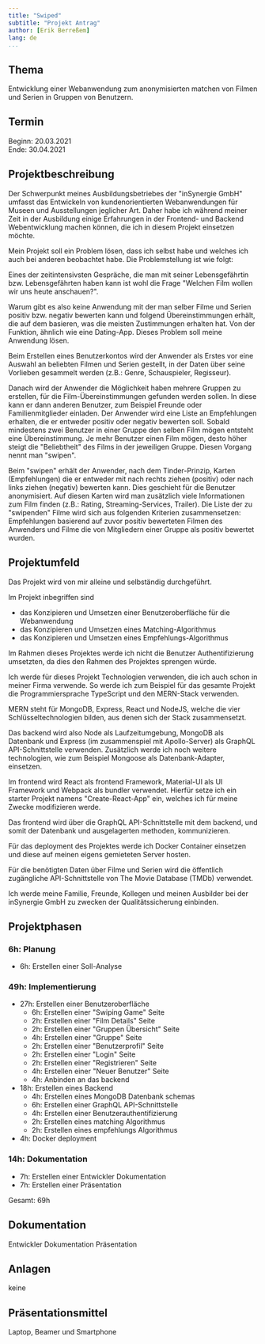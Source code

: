 ```yaml
---
title: "Swiped"
subtitle: "Projekt Antrag"
author: [Erik Berreßem]
lang: de
...
```


## Thema

Entwicklung einer Webanwendung zum anonymisierten matchen von Filmen und Serien in Gruppen von Benutzern.

## Termin

Beginn: 20.03.2021  
Ende: 30.04.2021

## Projektbeschreibung

Der Schwerpunkt meines Ausbildungsbetriebes der "inSynergie GmbH" umfasst das Entwickeln von kundenorientierten Webanwendungen für Museen und Ausstellungen jeglicher Art. Daher habe ich während meiner Zeit in der Ausbildung einige Erfahrungen in der Frontend- und Backend Webentwicklung machen können, die ich in diesem Projekt einsetzen möchte.

Mein Projekt soll ein Problem lösen, dass ich selbst habe und welches ich auch bei anderen beobachtet habe. Die Problemstellung ist wie folgt:

Eines der zeitintensivsten Gespräche, die man mit seiner Lebensgefährtin bzw. Lebensgefährten haben kann ist wohl die Frage "Welchen Film wollen wir uns heute anschauen?".

Warum gibt es also keine Anwendung mit der man selber Filme und Serien positiv bzw. negativ bewerten kann und folgend Übereinstimmungen erhält, die auf dem basieren, was die meisten Zustimmungen erhalten hat. Von der Funktion, ähnlich wie eine Dating-App. Dieses Problem soll meine Anwendung lösen.

Beim Erstellen eines Benutzerkontos wird der Anwender als Erstes vor eine Auswahl an beliebten Filmen und Serien gestellt, in der Daten über seine Vorlieben gesammelt werden (z.B.: Genre, Schauspieler, Regisseur).

Danach wird der Anwender die Möglichkeit haben mehrere Gruppen zu erstellen, für die Film-Übereinstimmungen gefunden werden sollen. In diese kann er dann anderen Benutzer, zum Beispiel Freunde oder Familienmitglieder einladen. Der Anwender wird eine Liste an Empfehlungen erhalten, die er entweder positiv oder negativ bewerten soll. Sobald mindestens zwei Benutzer in einer Gruppe den selben Film mögen entsteht eine Übereinstimmung. Je mehr Benutzer einen Film mögen, desto höher steigt die "Beliebtheit" des Films in der jeweiligen Gruppe. Diesen Vorgang nennt man "swipen".

Beim "swipen" erhält der Anwender, nach dem Tinder-Prinzip, Karten (Empfehlungen) die er entweder mit nach rechts ziehen (positiv) oder nach links ziehen (negativ) bewerten kann. Dies geschieht für die Benutzer anonymisiert. Auf diesen Karten wird man zusätzlich viele Informationen zum Film finden (z.B.: Rating, Streaming-Services, Trailer). Die Liste der zu "swipenden" Filme wird sich aus folgenden Kriterien zusammensetzen: Empfehlungen basierend auf zuvor positiv bewerteten Filmen des Anwenders und Filme die von Mitgliedern einer Gruppe als positiv bewertet wurden.

## Projektumfeld

Das Projekt wird von mir alleine und selbständig durchgeführt.

Im Projekt inbegriffen sind

- das Konzipieren und Umsetzen einer Benutzeroberfläche für die Webanwendung
- das Konzipieren und Umsetzen eines Matching-Algorithmus
- das Konzipieren und Umsetzen eines Empfehlungs-Algorithmus

Im Rahmen dieses Projektes werde ich nicht die Benutzer Authentifizierung umsetzten, da dies den Rahmen des Projektes sprengen würde.

Ich werde für dieses Projekt Technologien verwenden, die ich auch schon in meiner Firma verwende. So werde ich zum Beispiel für das gesamte Projekt die Programmiersprache TypeScript und den MERN-Stack verwenden.

MERN steht für MongoDB, Express, React und NodeJS, welche die vier Schlüsseltechnologien bilden, aus denen sich der Stack zusammensetzt.

Das backend wird also Node als Laufzeitumgebung, MongoDB als Datenbank und Express (im zusammenspiel mit Apollo-Server) als GraphQL API-Schnittstelle verwenden. Zusätzlich werde ich noch weitere technologien, wie zum Beispiel Mongoose als Datenbank-Adapter, einsetzen.

Im frontend wird React als frontend Framework, Material-UI als UI Framework und Webpack als bundler verwendet. Hierfür setze ich ein starter Projekt namens "Create-React-App" ein, welches ich für meine Zwecke modifizieren werde.

Das frontend wird über die GraphQL API-Schnittstelle mit dem backend, und somit der Datenbank und ausgelagerten methoden, kommunizieren.

Für das deployment des Projektes werde ich Docker Container einsetzen und diese auf meinen eigens gemieteten Server hosten.

Für die benötigten Daten über Filme und Serien wird die öffentlich zugängliche API-Schnittstelle von The Movie Database (TMDb) verwendet.

Ich werde meine Familie, Freunde, Kollegen und meinen Ausbilder bei der inSynergie GmbH zu zwecken der Qualitätssicherung einbinden.

## Projektphasen

### 6h: Planung
- 6h: Erstellen einer Soll-Analyse

### 49h: Implementierung
- 27h: Erstellen einer Benutzeroberfläche
  - 6h: Erstellen einer "Swiping Game" Seite
  - 2h: Erstellen einer "Film Details" Seite
  - 2h: Erstellen einer "Gruppen Übersicht" Seite
  - 4h: Erstellen einer "Gruppe" Seite
  - 2h: Erstellen einer "Benutzerprofil" Seite
  - 2h: Erstellen einer "Login" Seite
  - 2h: Erstellen einer "Registrieren" Seite
  - 4h: Erstellen einer "Neuer Benutzer" Seite
  - 4h: Anbinden an das backend
- 18h: Erstellen eines Backend
  - 4h: Erstellen eines MongoDB Datenbank schemas
  - 6h: Erstellen einer GraphQL API-Schnittstelle
  - 4h: Erstellen einer Benutzerauthentifizierung
  - 2h: Erstellen eines matching Algorithmus
  - 2h: Erstellen eines empfehlungs Algorithmus
- 4h: Docker deployment

### 14h: Dokumentation
- 7h: Erstellen einer Entwickler Dokumentation
- 7h: Erstellen einer Präsentation

Gesamt: 69h

## Dokumentation

Entwickler Dokumentation
Präsentation

## Anlagen

keine

## Präsentationsmittel

Laptop, Beamer und Smartphone